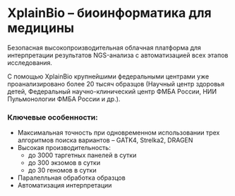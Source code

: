 # XplainBio &ndash; биоинформатика для медицины

Безопасная высокопроизводительная облачная платформа для интерпретации результатов NGS-анализа с автоматизацией всех этапов исследования.

С помощью XplainBio крупнейшими федеральными центрами уже проанализировано более 20 тысяч образцов (Научный центр здоровья детей, Федеральный научно-клинический центр ФМБА России, НИИ Пульмонологии ФМБА России и др.).

### Ключевые особенности:

* Максимальная точность при одновременном использовании трех алгоритмов поиска вариантов &ndash; GATK4, Strelka2, DRAGEN
* Высокая производительность:
  - до 3000 таргетных панелей в сутки
  - до 300 экзомов в сутки
  - до 30 геномов в сутки
* Паралелльная обработка образцов
* Автоматизация интерпретации
